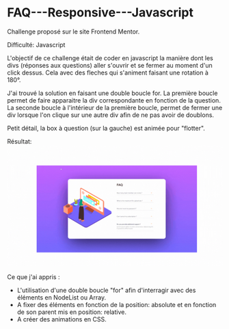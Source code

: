 # FAQ---Responsive---Javascript

Challenge proposé sur le site Frontend Mentor.

Difficulté: Javascript

L'objectif de ce challenge était de coder en javascript la manière dont les divs (réponses aux questions) aller s'ouvrir et se fermer au moment d'un click dessus.
Cela avec des fleches qui s'animent faisant une rotation à 180°.

J'ai trouvé la solution en faisant une double boucle for. 
La première boucle permet de faire apparaitre la div correspondante en fonction de la question.
La seconde boucle à l'intérieur de la première boucle, permet de fermer une div lorsque l'on clique sur une autre div afin de ne pas avoir de doublons.

Petit détail, la box à question (sur la gauche) est animée pour "flotter".


Résultat:
![Screenshot](FAQ.gif)


Ce que j'ai appris :
- L'utilisation d'une double boucle "for" afin d'interragir avec des éléments en NodeList ou Array.
- A fixer des éléments en fonction de la position: absolute et en fonction de son parent mis en position: relative.
- A créer des animations en CSS.
